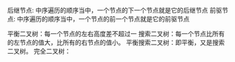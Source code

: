 后继节点: 中序遍历的顺序当中，一个节点的下一个节点就是它的后继节点
前驱节点: 中序遍历的顺序当中，一个节点的前一个节点就是它的前驱节点

平衡二叉树：每一个节点的左右高度差不超过一
搜索二叉树：每一个节点比所有的左节点的值大，比所有的右节点的值小。
平衡搜索二叉树：即平衡，又是搜索二叉树。
完全二叉树：